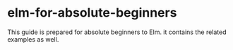 # elm-for-absolute-beginners
This guide is prepared for absolute beginners to Elm. it contains the related examples as well.
